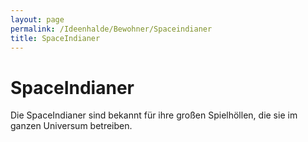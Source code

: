 ```yaml
---
layout: page
permalink: /Ideenhalde/Bewohner/Spaceindianer
title: SpaceIndianer
---
```


# SpaceIndianer

Die SpaceIndianer sind bekannt für ihre großen Spielhöllen, die sie im ganzen Universum betreiben.

